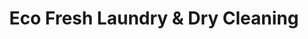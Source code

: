 ---
title: "Eco Fresh Laundry & Dry Cleaning"
url: /denver/eco-fresh-laundry-and-dry-cleaning/
shop: laundry
---